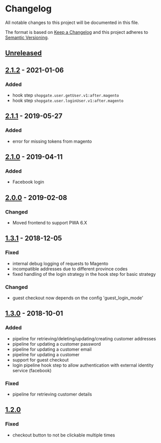 # Changelog

All notable changes to this project will be documented in this file.

The format is based on [Keep a Changelog](http://keepachangelog.com/) and this project adheres to [Semantic Versioning](http://semver.org/).

## [Unreleased]
## [2.1.2] - 2021-01-06
### Added
- hook step `shopgate.user.getUser.v1:after.magento`
- hook step `shopgate.user.loginUser.v1:after.magento`

## [2.1.1] - 2019-05-27
### Added
- error for missing tokens from magento

## [2.1.0] - 2019-04-11
### Added
- Facebook login

## [2.0.0] - 2019-02-08
### Changed
- Moved frontend to support PWA 6.X

## [1.3.1] - 2018-12-05
### Fixed
- internal debug logging of requests to Magento
- incompatible addresses due to different province codes
- fixed handling of the login strategy in the hook step for basic strategy

### Changed
- guest checkout now depends on the config 'guest_login_mode'

## [1.3.0] - 2018-10-01
### Added
- pipeline for retrieving/deleting/updating/creating customer addresses
- pipeline for updating a customer password
- pipeline for updating a customer email
- pipeline for updating a customer
- support for guest checkout
- login pipeline hook step to allow authentication with external identity service (facebook)

### Fixed
- pipeline for retrieving customer details

## [1.2.0]
### Fixed
- checkout button to not be clickable multiple times

[Unreleased]: https://github.com/shopgate/ext-magento-user/compare/v2.1.2...HEAD
[2.1.2]: https://github.com/shopgate/ext-magento-user/compare/v2.1.1...v2.1.2
[2.1.1]: https://github.com/shopgate/ext-magento-user/compare/v2.1.0...v2.1.1
[2.1.0]: https://github.com/shopgate/ext-magento-user/compare/v2.0.0...v2.1.0
[2.0.0]: https://github.com/shopgate/ext-magento-user/compare/v1.3.1...v2.0.0
[1.3.1]: https://github.com/shopgate/ext-magento-user/compare/v1.3.0...v1.3.1
[1.3.0]: https://github.com/shopgate/ext-magento-user/compare/v1.2.0...v1.3.0
[1.2.0]: https://github.com/shopgate/ext-magento-user/compare/v1.1.7...v1.2.0
